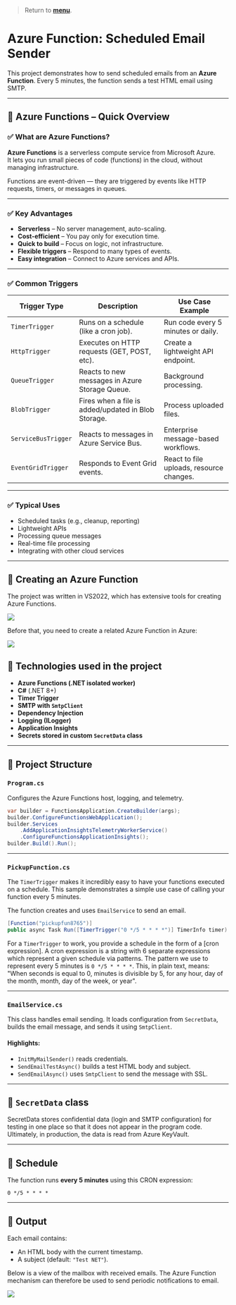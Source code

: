 > Return to <a href="https://github.com/janluksoft/Contents_test#idAzure"><b>menu</b></a>.

# Azure Function: Scheduled Email Sender

This project demonstrates how to send scheduled emails from an **Azure Function**. Every 5 minutes, the function sends a test HTML email using SMTP.

---

## 📘 Azure Functions – Quick Overview

### ✅ What are Azure Functions?

**Azure Functions** is a serverless compute service from Microsoft Azure.  
It lets you run small pieces of code (functions) in the cloud, without managing infrastructure.

Functions are event-driven — they are triggered by events like HTTP requests, timers, or messages in queues.

---

### ✅ Key Advantages

- **Serverless** – No server management, auto-scaling.
- **Cost-efficient** – You pay only for execution time.
- **Quick to build** – Focus on logic, not infrastructure.
- **Flexible triggers** – Respond to many types of events.
- **Easy integration** – Connect to Azure services and APIs.

---

### ✅ Common Triggers

| Trigger Type       | Description                                  | Use Case Example                        |
|--------------------|----------------------------------------------|------------------------------------------|
| `TimerTrigger`     | Runs on a schedule (like a cron job).        | Run code every 5 minutes or daily.       |
| `HttpTrigger`      | Executes on HTTP requests (GET, POST, etc).  | Create a lightweight API endpoint.       |
| `QueueTrigger`     | Reacts to new messages in Azure Storage Queue. | Background processing.               |
| `BlobTrigger`      | Fires when a file is added/updated in Blob Storage. | Process uploaded files.           |
| `ServiceBusTrigger`| Reacts to messages in Azure Service Bus.     | Enterprise message-based workflows.      |
| `EventGridTrigger` | Responds to Event Grid events.               | React to file uploads, resource changes. |

---

### ✅ Typical Uses

- Scheduled tasks (e.g., cleanup, reporting)
- Lightweight APIs
- Processing queue messages
- Real-time file processing
- Integrating with other cloud services


---
## 🔹 Creating an Azure Function

The project was written in VS2022, which has extensive tools for creating Azure Functions.

<img src="jpg/Azure_Functions2.png"/>


Before that, you need to create a related Azure Function in Azure:

<img src="jpg/Azure_Functions1.png"/>

## 🔹 Technologies used in the project
* **Azure Functions (.NET isolated worker)**
* **C#** (.NET 8+)
* **Timer Trigger**
* **SMTP with `SmtpClient`**
* **Dependency Injection**
* **Logging (ILogger)**
* **Application Insights**
* **Secrets stored in custom `SecretData` class**

---

## 🔹 Project Structure

### `Program.cs`

Configures the Azure Functions host, logging, and telemetry.

```csharp
var builder = FunctionsApplication.CreateBuilder(args);
builder.ConfigureFunctionsWebApplication();
builder.Services
    .AddApplicationInsightsTelemetryWorkerService()
    .ConfigureFunctionsApplicationInsights();
builder.Build().Run();
```

---

### `PickupFunction.cs`

The `TimerTrigger` makes it incredibly easy to have your functions executed on a 
schedule. This sample demonstrates a simple use case of calling your function 
every 5 minutes.

The function creates and uses `EmailService` to send an email.

```csharp
[Function("pickupfun8765")]
public async Task Run([TimerTrigger("0 */5 * * * *")] TimerInfo timer)
```

For a `TimerTrigger` to work, you provide a schedule in the form of a 
[cron expression]. A cron expression is a string with 6 separate expressions 
which represent a given schedule via patterns. The pattern we use to represent 
every 5 minutes is `0 */5 * * * *`. This, in plain text, means: "When seconds 
is equal to 0, minutes is divisible by 5, for any hour, day of the month, 
month, day of the week, or year".

---

### `EmailService.cs`

This class handles email sending. It loads configuration from `SecretData`, builds the email message, and sends it using `SmtpClient`.

#### Highlights:

* `InitMyMailSender()` reads credentials.
* `SendEmailTestAsync()` builds a test HTML body and subject.
* `SendEmailAsync()` uses `SmtpClient` to send the message with SSL.

---

## 🔹 `SecretData` class

SecretData stores confidential data (login and SMTP configuration) for testing in 
one place so that it does not appear in the program code. 
Ultimately, in production, the data is read from Azure KeyVault.

---

## 🔹 Schedule

The function runs **every 5 minutes** using this CRON expression:

```cron
0 */5 * * * *
```

---

## 🔹 Output

Each email contains:

* An HTML body with the current timestamp.
* A subject (default: `"Test NET"`).

Below is a view of the mailbox with received emails. The Azure Function 
mechanism can therefore be used to send periodic notifications to email.

<img src="jpg/Azure_Functions3_mail_test.png"/>

